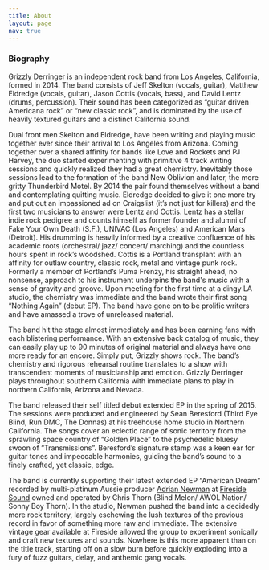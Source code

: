 ```yaml
---
title: About
layout: page
nav: true
---
```


<h3 class="section-head"><i class="fa fa-diamond" aria-hidden="true"></i> Biography</h3>

Grizzly Derringer is an independent rock band from Los Angeles, California, formed in 2014. The band consists of Jeff Skelton (vocals, guitar), Matthew Eldredge (vocals, guitar), Jason Cottis (vocals, bass), and David Lentz (drums, percussion). Their sound has been categorized as “guitar driven Americana rock” or “new classic rock”, and is dominated by the use of heavily textured guitars and a distinct California sound.

Dual front men Skelton and Eldredge, have been writing and playing music together ever since their arrival to Los Angeles from Arizona. Coming together over a shared affinity for bands like Love and Rockets and PJ Harvey, the duo started experimenting with primitive 4 track writing sessions and quickly realized they had a great chemistry. Inevitably those sessions lead to the formation of the band New Oblivion and later, the more gritty Thunderbird Motel. By 2014 the pair found themselves without a band and contemplating quitting music. Eldredge decided to give it one more try and put out an impassioned ad on Craigslist (it’s not just for killers) and the first two musicians to answer were Lentz and Cottis. Lentz has a stellar indie rock pedigree and counts himself as former founder and alumni of Fake Your Own Death (S.F.), UNIVAC (Los Angeles) and American Mars (Detroit). His drumming is heavily informed by a creative confluence of his academic roots (orchestral/ jazz/ concert/ marching) and the countless hours spent in rock’s woodshed. Cottis is a Portland transplant with an affinity for outlaw country, classic rock, metal and vintage punk rock. Formerly a member of Portland’s Puma Frenzy, his straight ahead, no nonsense, approach to his instrument underpins the band's music with a sense of gravity and groove. Upon meeting for the first time at a dingy LA studio, the chemistry was immediate and the band wrote their first song “Nothing Again” (debut EP). The band have gone on to be prolific writers and have amassed a trove of unreleased material.

The band hit the stage almost immediately and has been earning fans with each blistering performance. With an extensive back catalog of music, they can easily play up to 90 minutes of original material and always have one more ready for an encore. Simply put, Grizzly shows rock. The band’s chemistry and rigorous rehearsal routine translates to a show with transcendent moments of musicianship and emotion. Grizzly Derringer plays throughout southern California with immediate plans to play in northern California, Arizona and Nevada.

The band released their self titled debut extended EP in the spring of 2015. The sessions were produced and engineered by Sean Beresford (Third Eye Blind, Run DMC, The Donnas) at his treehouse home studio in Northern California. The songs cover an eclectic range of sonic territory from the sprawling space country of “Golden Place” to the psychedelic bluesy swoon of “Transmissions”. Beresford’s signature stamp was a keen ear for guitar tones and impeccable harmonies, guiding the band’s sound to a finely crafted, yet classic, edge.

The band is currently supporting their latest extended EP “American Dream” recorded by multi-platinum Aussie producer <a href="https://en.wikipedia.org/wiki/Adrian_Newman_(producer)">Adrian Newman</a> at <a href="https://www.facebook.com/Fireside-Sound-1564015083827223/">Fireside Sound</a> owned and operated by Chris Thorn (Blind Melon/ AWOL Nation/ Sonny Boy Thorn). In the studio, Newman pushed the band into a decidedly more rock territory, largely eschewing the lush textures of the previous record in favor of something more raw and immediate. The extensive vintage gear available at Fireside allowed the group to experiment sonically and craft new textures and sounds. Nowhere is this more apparent than on the title track, starting off on a slow burn before quickly exploding into a fury of fuzz guitars, delay, and anthemic gang vocals.